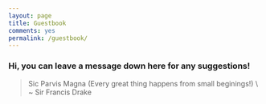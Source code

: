 ```yaml
---
layout: page
title: Guestbook
comments: yes
permalink: /guestbook/
---
```

### Hi, you can leave a message down here for any suggestions!
> Sic Parvis Magna (Every great thing happens from small beginings!) \\
> ~ Sir Francis Drake


